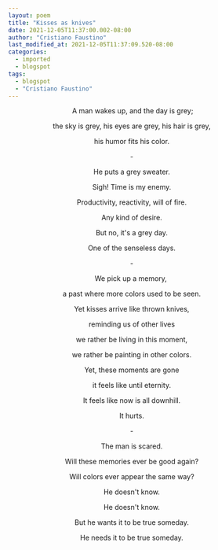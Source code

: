 ```yaml
---
layout: poem
title: "Kisses as knives"
date: 2021-12-05T11:37:00.002-08:00
author: "Cristiano Faustino"
last_modified_at: 2021-12-05T11:37:09.520-08:00
categories:
  - imported
  - blogspot
tags:
  - blogspot
  - "Cristiano Faustino"
---
```


<p style="text-align: center;"> A man wakes up, and the day is grey;</p><p style="text-align: center;">the sky is grey, his eyes are grey, his hair is grey,</p><p style="text-align: center;">his humor fits his color.</p><p style="text-align: center;">-</p><p style="text-align: center;">He puts a grey sweater.</p><p style="text-align: center;">Sigh! Time is my enemy.</p><p style="text-align: center;">Productivity, reactivity, will of fire.</p><p style="text-align: center;">Any kind of desire.</p><p style="text-align: center;">But no, it's a grey day.</p><p style="text-align: center;">One of the senseless days.</p><p style="text-align: center;">-</p><p style="text-align: center;">We pick up a memory, </p><p style="text-align: center;">a past where more colors used to be seen.</p><p style="text-align: center;">Yet kisses arrive like thrown knives,</p><p style="text-align: center;">reminding us of other lives</p><p style="text-align: center;">we rather be living in this moment,</p><p style="text-align: center;">we rather be painting in other colors.</p><p style="text-align: center;">Yet, these moments are gone</p><p style="text-align: center;">it feels like until eternity.</p><p style="text-align: center;">It feels like now is all downhill.</p><p style="text-align: center;">It hurts.</p><p style="text-align: center;">-</p><p style="text-align: center;">The man is scared.</p><p style="text-align: center;">Will these memories ever be good again?</p><p style="text-align: center;">Will colors ever appear the same way?</p><p style="text-align: center;">He doesn't know.</p><p style="text-align: center;">He doesn't know.</p><p style="text-align: center;">But he wants it to be true someday.</p><p style="text-align: center;">He needs it to be true someday.</p><p style="text-align: center;">

</p>